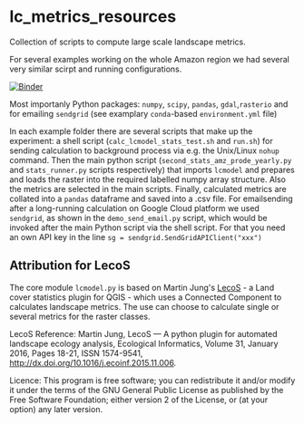 # lc_metrics_resources

Collection of scripts to compute large scale landscape metrics.

For several examples working on the whole Amazon region we had several very similar scirpt and running configurations.

[![Binder](https://mybinder.org/badge_logo.svg)](https://mybinder.org/v2/gh/LandscapeGeoinformatics/lc_metrics_resources/master?filepath=interactive-example.ipynb)

Most importanly Python packages: `numpy`, `scipy`, `pandas`, `gdal`,`rasterio` and for emailing `sendgrid` (see examplary `conda`-based `environment.yml` file)

In each example folder there are several scripts that make up the experiment: a shell script (`calc_lcmodel_stats_test.sh` and `run.sh`) for sending calculation to background process via e.g. the Unix/Linux `nohup` command. Then the main python script (`second_stats_amz_prode_yearly.py` and `stats_runner.py` scripts respectively) that imports `lcmodel` and prepares and loads the raster into the required labelled numpy array structure. Also the metrics are selected in the main scripts. Finally, calculated metrics are collated into a `pandas` dataframe and saved into a .csv file.
For emailsending after a long-running calculation on Google Cloud platform we used `sendgrid`, as shown in the `demo_send_email.py` script, which would be invoked after the main Python script via the shell script. For that you need an own API key in the line `sg = sendgrid.SendGridAPIClient("xxx")`

## Attribution for LecoS

The core module `lcmodel.py` is based on Martin Jung's [LecoS](https://github.com/Martin-Jung/LecoS) - a Land cover statistics plugin for QGIS - which uses a Connected Component to calculates landscape metrics. The use can choose to calculate single or several metrics for the raster classes.

LecoS Reference:
Martin Jung, LecoS — A python plugin for automated landscape ecology analysis, Ecological Informatics, Volume 31, January 2016, Pages 18-21, ISSN 1574-9541, http://dx.doi.org/10.1016/j.ecoinf.2015.11.006.

Licence:
This program is free software; you can redistribute it and/or modify it under the terms of the GNU General Public License as published by the Free Software Foundation; either version 2 of the License, or (at your option) any later version.
